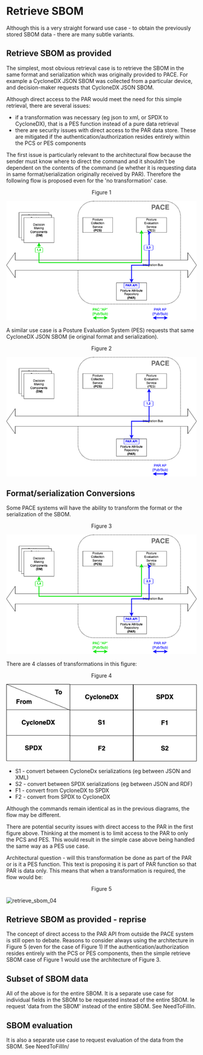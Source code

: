 # Retrieve SBOM

Although this is a very straight forward use case -
to obtain the previously stored SBOM data -
there are many subtle variants.

## Retrieve SBOM as provided
The simplest, most obvious retrieval case
is to retrieve the SBOM in the same
format and serialization which was originally provided to PACE.
For example a CycloneDX JSON SBOM was collected
from a particular device,
and decision-maker
requests that CycloneDX JSON SBOM.

Although direct access to the PAR would meet the need
for this simple retrieval,
there are several issues:
- if a transformation was necessary (eg json to xml, or SPDX to CycloneDX), that is a PES function instead of a pure data retrieval
- there are security issues with direct access to the PAR data store. These are mitigated if the authentication/authorization resides entirely within the PCS or PES components

The first issue is particularly relevant to the architectural flow
because the sender must know where to direct the command and it
shouldn't be dependent on the contents of the command
(ie whether it is requesting data in same format/serialization
originally received by PAR).
Therefore the following flow is proposed even for the
'no transformation' case.

<p align="center">Figure 1</p>

![retrieve_sbom_01](./Images/retrieve_sbom_02.png)

A similar use case is a Posture Evaluation System (PES)
requests that same CycloneDX JSON SBOM
(ie original format and serialization).

<p align="center">Figure 2</p>

![retrieve_sbom_02](./Images/retrieve_sbom_01b.png)

## Format/serialization Conversions
Some PACE systems will have the ability to transform
the format or the serialization of the SBOM.

<p align="center">Figure 3</p>

![retrieve_sbom_02](./Images/retrieve_sbom_02.png)

There are 4 classes of transformations in this figure:

<p align="center">Figure 4</p>

![retrieve_sbom_03](./Images/retrieve_sbom_03.png)

- S1 - convert between CycloneDx serializations (eg between JSON and XML)
- S2 - convert between SPDX serializations (eg between JSON and RDF)
- F1 - convert from CycloneDX to SPDX
- F2 - convert from SPDX to CycloneDX

Although the commands remain identical as in the previous diagrams,
the flow may be different.

There are potential security issues with direct access
to the PAR in the first figure above.
Thinking at the moment is to limit access to the PAR
to only the PCS and PES.
This would result in the simple case above being handled the
same way as a PES use case.

Architectural question - will this transformation be done
as part of the PAR or is it a PES function.
This text is proposing it is part of PAR function so that PAR is data only.
This means that when a transformation is required,
the flow would be:

<p align="center">Figure 5</p>

![retrieve_sbom_04](./Images/retrieve_sbom_04.png)

## Retrieve SBOM as provided - reprise
The concept of direct access
to the PAR API
from outside the PACE system
is still open to debate.
Reasons to consider always using the architecture
in Figure 5 (even for the case of Figure 1)
If the authentication/authorization resides entirely
with the PCS or PES components,
then the simple retrieve SBOM case of Figure 1
would use the architecture of Figure 3.

## Subset of SBOM data

All of the above is for the entire SBOM.
It is a separate use case for individual fields in the SBOM
to be requested instead of the entire SBOM.
Ie request 'data from the SBOM' instead of the entire SBOM.
See NeedToFillIn.

## SBOM evaluation
It is also a separate use case to request evaluation of the data
from the SBOM.
See NeedToFillIn/
